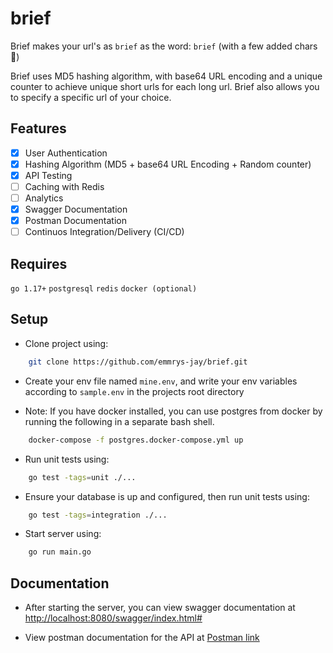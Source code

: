 # brief
Brief makes your url's as `brief` as the word: `brief` (with a few added chars 🤪)

Brief uses MD5 hashing algorithm, with base64 URL encoding and a unique counter to
achieve unique short urls for each long url. Brief also allows you to specify a specific 
url of your choice. 

## Features
- [x] User Authentication
- [x] Hashing Algorithm (MD5 + base64 URL Encoding + Random counter)
- [x] API Testing
- [ ] Caching with Redis
- [ ] Analytics
- [x] Swagger Documentation
- [x] Postman Documentation
- [ ] Continuos Integration/Delivery (CI/CD)

## Requires
`go 1.17+` `postgresql` `redis` `docker (optional)`

## Setup

- Clone project using:
```bash
    git clone https://github.com/emmrys-jay/brief.git
```

- Create your env file named `mine.env`, and write your env variables according to
`sample.env` in the projects root directory

- Note: If you have docker installed, you can use postgres from docker by running the 
following in a separate bash shell.
```bash
    docker-compose -f postgres.docker-compose.yml up
```

- Run unit tests using:
```bash
    go test -tags=unit ./...
```

- Ensure your database is up and configured, then run unit tests using:
```bash
    go test -tags=integration ./...
```

- Start server using:
```bash
    go run main.go
```

## Documentation

- After starting the server, you can view swagger documentation at
[http://localhost:8080/swagger/index.html#](http://localhost:8080/swagger/index.html#)

- View postman documentation for the API at 
[Postman link](https://documenter.getpostman.com/view/20046026/2s946feYbR)
